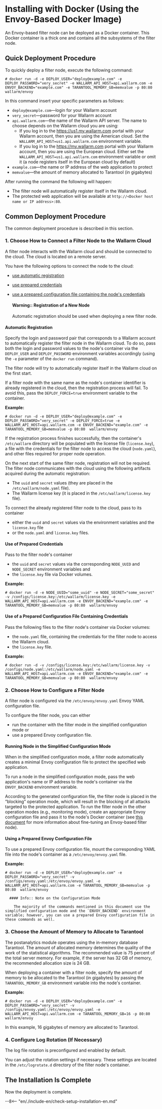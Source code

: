 [anchor-reg-auto]:          #automatic-registration
[anchor-reg-values]:        #use-of-prepared-credentials
[anchor-reg-file]:          #use-of-a-prepared-configuration-file-containing-credentials
      
[doc-envoy-fine-tuning]:    ../../configuration-guides/envoy/fine-tuning.md


#   Installing with Docker (Using the Envoy-Based Docker Image)

An Envoy-based filter node can be deployed as a Docker container. This Docker container is a thick one and contains all the subsystems of the filter node.

##  Quick Deployment Procedure

To quickly deploy a filter node, execute the following command:

```
# docker run -d -e DEPLOY_USER="deploy@example.com" -e DEPLOY_PASSWORD="very_secret" -e WALLARM_API_HOST=api.wallarm.com -e ENVOY_BACKEND="example.com" -e TARANTOOL_MEMORY_GB=memvalue -p 80:80  wallarm/envoy
```

In this command insert your specific parameters as follows:
*   `deploy@example.com`—login for your Wallarm account
*   `very_secret`—password for your Wallarm account
*   `api.wallarm.com`—the name of the Wallarm API server. The name to choose depends on the Wallarm cloud you are using:
    *   If you log in to the <https://us1.my.wallarm.com> portal with your Wallarm account, then you are using the American cloud. Set the `WALLARM_API_HOST=us1.api.wallarm.com` environment variable.
    *   If you log in to the <https://my.wallarm.com> portal with your Wallarm account, then you are using the European cloud. Either set the `WALLARM_API_HOST=us1.api.wallarm.com` environment variable or omit it (a node registers itself in the European cloud by default)
*   `example.com`—the name or IP address of the web application to protect
*   `memvalue`—the amount of memory allocated to Tarantool (in gigabytes)

After running the command the following will happen:
*   The filter node will automatically register itself in the Wallarm cloud.
*   The protected web application will be available at `http://<Docker host name or IP address>:80`.


##  Common Deployment Procedure

The common deployment procedure is described in this section.

### 1.  Choose How to Connect a Filter Node to the Wallarm Cloud

A filter node interacts with the Wallarm cloud and should be connected to the cloud. The cloud is located on a remote server.

You have the following options to connect the node to the cloud:
*   [use automatic registration][anchor-reg-auto]
*   [use prepared credentials][anchor-reg-values]
*   [use a prepared configuration file containing the node's credentials][anchor-reg-file]

      #### Warning:: Registration of a New Node
      
      Automatic registration should be used when deploying a new filter node.

####    Automatic Registration

Specify the login and password pair that corresponds to a Wallarm account to automatically register the filter node in the Wallarm cloud. To do so, pass both the login and password values to the node's container via the `DEPLOY_USER` and `DEPLOY_PASSWORD` environment variables accordingly (using the `-e` parameter of the `docker run` command).

The filter node will try to automatically register itself in the Wallarm cloud on the first start.
    
If a filter node with the same name as the node's container identifier is already registered in the cloud, then the registration process will fail. To avoid this, pass the `DEPLOY_FORCE=true` environment variable to the container.

**Example:**

```
# docker run -d -e DEPLOY_USER="deploy@example.com" -e DEPLOY_PASSWORD="very_secret" -e DEPLOY_FORCE=true -e WALLARM_API_HOST=api.wallarm.com -e ENVOY_BACKEND="example.com" -e TARANTOOL_MEMORY_GB=memvalue -p 80:80  wallarm/envoy
```

If the registration process finishes successfully, then the container's `/etc/wallarm` directory will be populated with the license file (`license.key`), a file with the credentials for the filter node to access the cloud (`node.yaml`), and other files required for proper node operation.

On the next start of the same filter node, registration will not be required. The filter node communicates with the cloud using the following artifacts acquired during the automatic registration:
*   The `uuid` and `secret` values (they are placed in the `/etc/wallarm/node.yaml` file).
*   The Wallarm license key (it is placed in the `/etc/wallarm/license.key` file).    

To connect the already registered filter node to the cloud, pass to its container
*   either the `uuid` and `secret` values via the environment variables and the `license.key` file
*   or the `node.yaml` and `license.key` files. 

####    Use of Prepared Credentials

Pass to the filter node's container
*   the `uuid` and `secret` values via the corresponding `NODE_UUID` and `NODE_SECRET` environment variables and
*   the `license.key` file via Docker volumes. 

**Example:**

```
# docker run -d -e NODE_UUID="some_uuid" -e NODE_SECRET="some_secret" -v /configs/license.key:/etc/wallarm/license.key -e WALLARM_API_HOST=api.wallarm.com -e ENVOY_BACKEND="example.com" -e TARANTOOL_MEMORY_GB=memvalue -p 80:80  wallarm/envoy
```

####    Use of a Prepared Configuration File Containing Credentials

Pass the following files to the filter node's container via Docker volumes:
*   the `node.yaml` file, containing the credentials for the filter node to access the Wallarm cloud.
*   the `license.key` file. 

**Example:**

```
# docker run -d -v /configs/license.key:/etc/wallarm/license.key -v /configs/node.yaml:/etc/wallarm/node.yaml -e WALLARM_API_HOST=api.wallarm.com -e ENVOY_BACKEND="example.com" -e TARANTOOL_MEMORY_GB=memvalue -p 80:80  wallarm/envoy
```

### 2.  Choose How to Configure a Filter Node

A filter node is configured via the `/etc/envoy/envoy.yaml` Envoy YAML configuration file. 

To configure the filter node, you can either
*   run the container with the filter mode in the simplified configuration mode or
*   use a prepared Envoy configuration file.

####    Running Node in the Simplified Configuration Mode

When in the simplified configuration mode, a filter node automatically creates a minimal Envoy configuration file to protect the specified web application.

To run a node in the simplified configuration mode, pass the web application's name or IP address to the node's container via the `ENVOY_BACKEND` environment variable.

According to the generated configuration file, the filter node is placed in the “blocking” operation mode, which will result in the blocking of all attacks targeted to the protected application. To run the filter node in the other operation modes (e.g., monitoring mode), create an appropriate Envoy configuration file and pass it to the node's Docker container (see [this document][doc-envoy-fine-tuning] for more information about fine-tuning an Envoy-based filter node). 

####    Using a Prepared Envoy Configuration File 

To use a prepared Envoy configuration file, mount the corresponding YAML file into the node's container as a `/etc/envoy/envoy.yaml` file.

**Example:**

```
# docker run -d -e DEPLOY_USER="deploy@example.com" -e DEPLOY_PASSWORD="very_secret" -v /configs/envoy.yaml:/etc/envoy/envoy.yaml -e WALLARM_API_HOST=api.wallarm.com -e TARANTOOL_MEMORY_GB=memvalue -p 80:80  wallarm/envoy
```

      #### Info:: Note on the Configuration Mode
      
        The majority of the commands mentioned in this document use the simplified configuration mode and the `ENVOY_BACKEND` environment variable; however, you can use a prepared Envoy configuration file in these commands as well.    


### 3.  Choose the Amount of Memory to Allocate to Tarantool

The postanalytics module operates using the in-memory database Tarantool. The amount of allocated memory determines the quality of the work of the statistical algorithms. The recommended value is 75 percent of the total server memory. For example, if the server has 32 GB of memory, the recommended allocation size is 24 GB.

When deploying a container with a filter node, specify the amount of memory to be allocated to the Tarantool (in gigabytes) by passing the `TARANTOOL_MEMORY_GB` environment variable into the node's container.

**Example:**

```
# docker run -d -e DEPLOY_USER="deploy@example.com" -e DEPLOY_PASSWORD="very_secret" -v /configs/envoy.yaml:/etc/envoy/envoy.yaml -e WALLARM_API_HOST=api.wallarm.com -e TARANTOOL_MEMORY_GB=16 -p 80:80  wallarm/envoy
```

In this example, 16 gigabytes of memory are allocated to Tarantool.


### 4.  Configure Log Rotation (If Necessary)

The log file rotation is preconfigured and enabled by default.

You can adjust the rotation settings if necessary.
These settings are located in the `/etc/logrotate.d` directory of the filter node's container.


##  The Installation Is Complete

Now the deployment is complete. 

--8<-- "en/./include-en/check-setup-installation-en.md"

